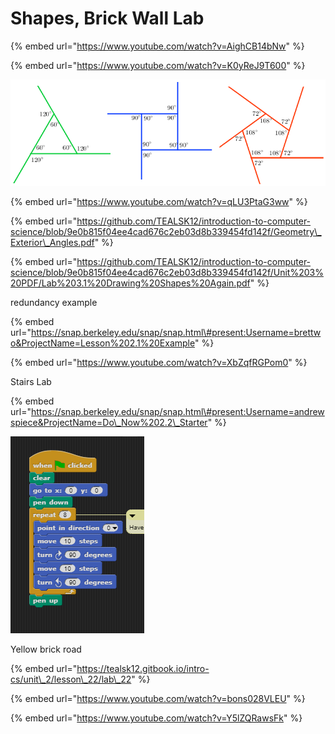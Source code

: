 # Shapes, Brick Wall Lab

{% embed url="https://www.youtube.com/watch?v=AighCB14bNw" %}

{% embed url="https://www.youtube.com/watch?v=K0yReJ9T600" %}



![](.gitbook/assets/image%20%2823%29.png)

{% embed url="https://www.youtube.com/watch?v=qLU3PtaG3ww" %}

{% embed url="https://github.com/TEALSK12/introduction-to-computer-science/blob/9e0b815f04ee4cad676c2eb03d8b339454fd142f/Geometry\_Exterior\_Angles.pdf" %}

{% embed url="https://github.com/TEALSK12/introduction-to-computer-science/blob/9e0b815f04ee4cad676c2eb03d8b339454fd142f/Unit%203%20PDF/Lab%203.1%20Drawing%20Shapes%20Again.pdf" %}

redundancy example

{% embed url="https://snap.berkeley.edu/snap/snap.html\#present:Username=brettwo&ProjectName=Lesson%202.1%20Example" %}

{% embed url="https://www.youtube.com/watch?v=XbZqfRGPom0" %}

Stairs Lab

{% embed url="https://snap.berkeley.edu/snap/snap.html\#present:Username=andrewspiece&ProjectName=Do\_Now%202.2\_Starter" %}



![](.gitbook/assets/image%20%284%29.png)

Yellow brick road

{% embed url="https://tealsk12.gitbook.io/intro-cs/unit\_2/lesson\_22/lab\_22" %}

{% embed url="https://www.youtube.com/watch?v=bons028VLEU" %}

{% embed url="https://www.youtube.com/watch?v=Y5lZQRawsFk" %}



